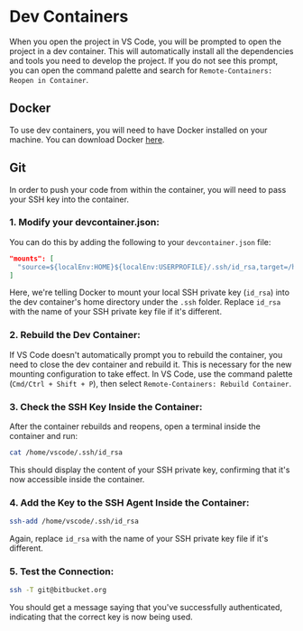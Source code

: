 # Dev Containers
When you open the project in VS Code, you will be prompted to open the project in a dev container. This will automatically install all the dependencies and tools you need to develop the project. If you do not see this prompt, you can open the command palette and search for `Remote-Containers: Reopen in Container`.

## Docker
To use dev containers, you will need to have Docker installed on your machine. You can download Docker [here](https://www.docker.com/products/docker-desktop).

## Git
In order to push your code from within the container, you will need to pass your SSH key into the container.

### 1. Modify your devcontainer.json:


You can do this by adding the following to your `devcontainer.json` file:
```json
"mounts": [
  "source=${localEnv:HOME}${localEnv:USERPROFILE}/.ssh/id_rsa,target=/home/vscode/.ssh/id_rsa,type=bind"
]
```
Here, we're telling Docker to mount your local SSH private key (`id_rsa`) into the dev container's home directory under the `.ssh` folder. Replace `id_rsa` with the name of your SSH private key file if it's different.

### 2. Rebuild the Dev Container:
If VS Code doesn't automatically prompt you to rebuild the container, you need to close the dev container and rebuild it. This is necessary for the new mounting configuration to take effect. In VS Code, use the command palette (`Cmd/Ctrl + Shift + P`), then select `Remote-Containers: Rebuild Container`.

### 3. Check the SSH Key Inside the Container:
After the container rebuilds and reopens, open a terminal inside the container and run:
```bash
cat /home/vscode/.ssh/id_rsa
```
This should display the content of your SSH private key, confirming that it's now accessible inside the container.

### 4. Add the Key to the SSH Agent Inside the Container:
```bash
ssh-add /home/vscode/.ssh/id_rsa
```
Again, replace `id_rsa` with the name of your SSH private key file if it's different.

### 5. Test the Connection:
```bash
ssh -T git@bitbucket.org
```
You should get a message saying that you've successfully authenticated, indicating that the correct key is now being used.